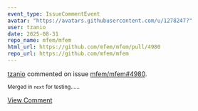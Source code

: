 ```yaml
---
event_type: IssueCommentEvent
avatar: "https://avatars.githubusercontent.com/u/1278247?"
user: tzanio
date: 2025-08-31
repo_name: mfem/mfem
html_url: https://github.com/mfem/mfem/pull/4980
repo_url: https://github.com/mfem/mfem
---
```


<a href='https://github.com/tzanio' target='_blank'>tzanio</a> commented on issue <a href='https://github.com/mfem/mfem/pull/4980' target='_blank'>mfem/mfem#4980</a>.

<small>Merged in `next` for testing......</small>

<a href='https://github.com/mfem/mfem/pull/4980' target='_blank'>View Comment</a>